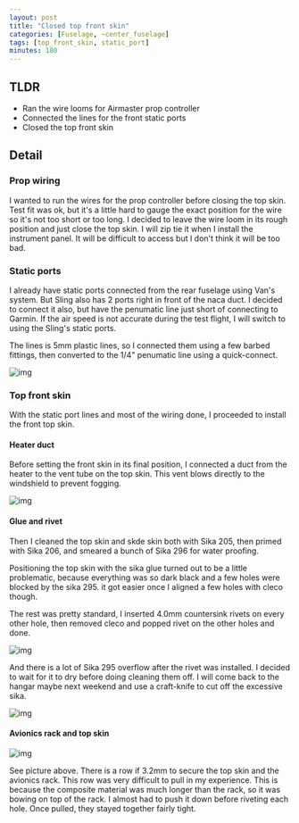```yaml
---
layout: post
title: "Closed top front skin"
categories: [Fuselage, ~center_fuselage]
tags: [top_front_skin, static_port]
minutes: 180
---
```


## TLDR

- Ran the wire looms for Airmaster prop controller
- Connected the lines for the front static ports
- Closed the top front skin

## Detail

### Prop wiring

I wanted to run the wires for the prop controller before closing the top skin. Test fit was ok, but it's a little hard to gauge the exact position for the wire so it's not too short or too long. I decided to leave the wire loom in its rough position and just close the top skin. I will zip tie it when I install the instrument panel. It will be difficult to access but I don't think it will be too bad.

### Static ports

I already have static ports connected from the rear fuselage using Van's system. But Sling also has 2 ports right in front of the naca duct. I decided to connect it also, but have the penumatic line just short of connecting to Garmin. If the air speed is not accurate during the test flight, I will switch to using the Sling's static ports.

The lines is 5mm plastic lines, so I connected them using a few barbed fittings, then converted to the 1/4" penumatic line using a quick-connect.

![img](https://lh3.googleusercontent.com/pw/AP1GczNE2gippw4PK6jR4MLqJnqI8WAkApZkOz8psJtTbMKZ6VYIlfGXGVeFp17zfbryeCod2N0mBZOs7G16Gn8OfHj13uTUqOewkprNXeT-hOOvdn50nl-ZIF-4L2hEmj7VEOBHraYtZez2xh291Mbmy7Fe7w=w1314-h1746-s-no-gm?authuser=0)

### Top front skin

With the static port lines and most of the wiring done, I proceeded to install the front top skin.

#### Heater duct

Before setting the front skin in its final position, I connected a duct from the heater to the vent tube on the top skin. This vent blows directly to the windshield to prevent fogging.

![img](https://lh3.googleusercontent.com/pw/AP1GczO9h6WgxSfUFDLEkWIesMis9IaxjkePKyO4nXvRiLtY_7NUwOjCOA1LcHCCKfOxUFG1u5BLo8j8vpvOfWFVGs96u874vZZNulQWpxKA-YL-eBxPQKVXjgUKchqzUvglD2sDER--Xs8DX7Ve487ZDCH5EA=w1314-h1746-s-no-gm?authuser=0)

#### Glue and rivet

Then I cleaned the top skin and skde skin both with Sika 205, then primed with Sika 206, and smeared a bunch of Sika 296 for water proofing.

Positioning the top skin with the sika glue turned out to be a little problematic, because everything was so dark black and a few holes were blocked by the sika 295. it got easier once I aligned a few holes with cleco though.

The rest was pretty standard, I inserted 4.0mm countersink rivets on every other hole, then removed cleco and popped rivet on the other holes and done.

![img](https://lh3.googleusercontent.com/pw/AP1GczMf-HDtfxBSIQzOFQjvxzN2nuubGcNMqUi3V8SjpTwkB1nKTW4mLgAzaLxA3iLw_Djn5NvykQe29BUv3My73Ri_cEmfUkUMaxGqym5uyhKYJHnbUG_FC90KMNK_5o8xPA3YyDT6nLplX29AVCCLbAr3xQ=w2318-h1746-s-no-gm?authuser=0)

And there is a lot of Sika 295 overflow after the rivet was installed. I decided to wait for it to dry before doing cleaning them off. I will come back to the hangar maybe next weekend and use a craft-knife to cut off the excessive sika.

![img](https://lh3.googleusercontent.com/pw/AP1GczOS_gumhvx6ZYIRR0FEKWb58jGIvRdoAQtkc3x6Wn4Dq83A0MQ8z4imDfO-IZ3YGV4ZXwttHmRPuc7gbUyutaeqYJtdQad8zvfpiFisJt_tNY5WjHOq5wdZ793nwH7JUyH2MmD7guX6vMxBxn6EjiECzw=w2318-h1746-s-no-gm?authuser=0)

#### Avionics rack and top skin

![img](https://lh3.googleusercontent.com/pw/AP1GczNesebUUIBjlBpWGjLoQIt9W2eL7ijxguVKZaIiqLh1Qf2gfrnqqtCgUcoU0ZmDv5SQr2QtmV_UPSElqhD4FGq9LaQBfEcjn1NyYqrrOdM5cctdgBWasP53QbyME9x320O6RLLrVsAdZpOdeDMDpRU2Aw=w2318-h1746-s-no-gm?authuser=0)

See picture above. There is a row if 3.2mm to secure the top skin and the avionics rack. This row was very difficult to pull in my experience. This is because the composite material was much longer than the rack, so it was bowing on top of the rack. I almost had to push it down before riveting each hole. Once pulled, they stayed together fairly tight.
